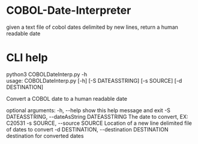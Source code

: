 # COBOL-Date-Interpreter
given a text file of cobol dates delimited by new lines, return a human readable date

# CLI help
python3 COBOLDateInterp.py -h                         
usage: COBOLDateInterp.py [-h] [-S DATEASSTRING] [-s SOURCE] [-d DESTINATION]

Convert a COBOL date to a human readable date

optional arguments:
  -h, --help            show this help message and exit
  -S DATEASSTRING, --dateAsString DATEASSTRING
                        The date to convert, EX: C20531
  -s SOURCE, --source SOURCE
                        Location of a new line delimited file of dates to convert
  -d DESTINATION, --destination DESTINATION
                        destination for converted dates 
